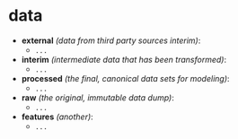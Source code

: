 # data

* **external** _(data from third party sources interim)_:
    * `...`
* **interim** _(intermediate data that has been transformed)_:
    * `...`
* **processed** _(the final, canonical data sets for modeling)_:
    * `...`
* **raw** _(the original, immutable data dump)_:
    * `...`
* **features** _(another)_:
    * `...` 
